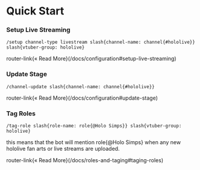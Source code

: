   # Quick Start

  ### Setup Live Streaming
  ```slash
  /setup channel-type livestream slash{channel-name: channel{#hololive}} slash{vtuber-group: hololive}
  ```
  router-link{« Read More}(/docs/configuration#setup-live-streaming)

  ### Update Stage
  ```slash
  /channel-update slash{channel-name: channel{#hololive}}
  ```
  router-link{« Read More}(/docs/configuration#update-stage)

  ### Tag Roles
  ```slash
  /tag-role slash{role-name: role{@Holo Simps}} slash{vtuber-group: hololive}
  ```
  this means that the bot will mention role{@Holo Simps} when any new hololive fan arts or live streams are uploaded. 
  
  router-link{« Read More}(/docs/roles-and-taging#taging-roles)

  